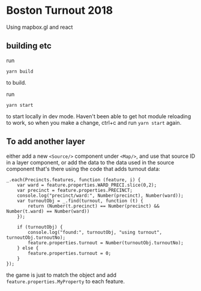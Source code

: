 # Boston Turnout 2018

Using mapbox.gl and react


## building etc

run 
```
yarn build
```

to build.


run 
```
yarn start
```

to start locally in dev mode. Haven't been able to get hot module reloading to
work, so when you make a change, ctrl+c and run `yarn start` again. 

## To add another layer

either add a new `<Source/>` component under `<Map/>`, and use that source ID in
a layer component, or add the data to the data used in the source component
that's there using the code that adds turnout data:

```
_.each(Precincts.features, function (feature, i) {
    var ward = feature.properties.WARD_PRECI.slice(0,2);
    var precinct = feature.properties.PRECINCT;
    console.log("precinct/ward:", Number(precinct), Number(ward));
    var turnoutObj = _.find(turnout, function (t) {
        return (Number(t.precinct) == Number(precinct) && Number(t.ward) == Number(ward))
    });

    if (turnoutObj) {
        console.log("found:", turnoutObj, "using turnout", turnoutObj.turnoutNo);
        feature.properties.turnout = Number(turnoutObj.turnoutNo);
    } else {
        feature.properties.turnout = 0;
    }
});
```

the game is just to match the object and add `feature.properties.MyProperty` to each feature.

